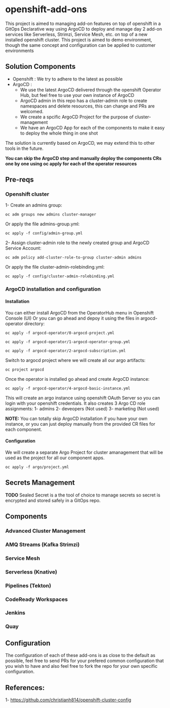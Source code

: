 # openshift-add-ons
This project is aimed to managing add-on features on top of openshift in a GitOps Declarative way using ArgoCD to deploy and manage day 2 add-on services like Serverless, Strimzi, Service Mesh, etc. on top of a new installed openshift cluster.
This project is aimed to demo environment, though the same concept and configuration can be applied to customer environments

## Solution Components
- Openshift : We try to adhere to the latest as possible
- ArgoCD    : 
  - We use the latest ArgoCD delivered through the openshift Operator Hub, but feel free to use your own instance of ArgoCD
  - ArgoCD admin in this repo has a cluster-admin role to create namespaces and delete resources, this can change and PRs are welcomed.
  - We create a spcific ArgoCD Project for the purpose of cluster-management
  - We have an ArgoCD App for each of the components to make it easy to deploy the whole thing in one shot
  
The solution is currently based on ArgoCD, we may extend this to other tools in the future.

**You can skip the ArgoCD step and manually deploy the components CRs one by one using oc apply for each of the operator resources**

## Pre-reqs

### Openshift cluster
1- Create an admins group:

   `oc adm groups new admins cluster-manager`
   
   Or apply the file admins-group.yml:
   
   `oc apply -f config/admin-group.yml`
   
2- Assign cluster-admin role to the newly created group and ArgoCD Service Account:

   `oc adm policy add-cluster-role-to-group cluster-admin admins`
   
   Or apply the file cluster-admin-rolebinding.yml:
   
   `oc apply -f config/cluster-admin-rolebinding.yml`

### ArgoCD installation and configuration

#### Installation
You can either install ArgoCD from the OperatorHub menu in Openshift Console (UI)
Or you can go ahead and depoy it using the files in argocd-operator  directory:

`oc apply -f argocd-operator/0-argocd-project.yml`

`oc apply -f argocd-operator/1-argocd-operator-group.yml`

`oc apply -f argocd-operator/2-argocd-subscription.yml`

Switch to argocd project where we will create all our argo artifacts:

`oc project argocd`

Once the operator is installed go ahead and create ArgoCD instance:

`oc apply -f argocd-operator/4-argocd-basic-instance.yml`

This will create an argo instance using openshift OAuth Server so you can login with your openshift credentials.
It also creates 3 Argo CD role assignments:
1- admins
2- deveopers (Not used)
3- marketing (Not used)

**NOTE:** You can totally skip ArgoCD installation if you have your own instance, or you can just deploy manually from the provided CR files for each component.

#### Configuration
We will create a separate Argo Project for cluster amanagement that will be used as the project for all our component apps.

`oc apply -f argo/project.yml`

## Secrets Management
**TODO** Sealed Secret is a the tool of choice to manage secrets so secret is encrypted and stored safely in a GitOps repo.

## Components

### Advanced Cluster Management

### AMQ Streams (Kafka Strimzi)

### Service Mesh

### Serverless (Knative)

### Pipelines (Tekton)

### CodeReady Workspaces

### Jenkins

### Quay

## Configuration
The configuration of each of these add-ons is as close to the default as possible, feel free to send PRs for your prefered common configuration that you wish to have and also feel free to fork the repo for your own specific configuration.

## References:
1- https://github.com/christianh814/openshift-cluster-config
